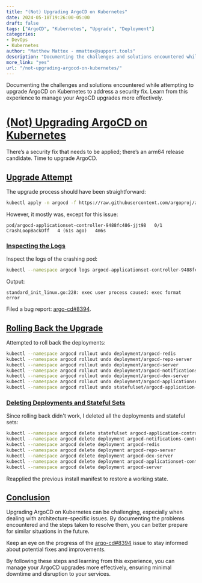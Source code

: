 ```yaml
---
title: "(Not) Upgrading ArgoCD on Kubernetes"
date: 2024-05-18T19:26:00-05:00
draft: false
tags: ["ArgoCD", "Kubernetes", "Upgrade", "Deployment"]
categories:
- DevOps
- Kubernetes
author: "Matthew Mattox - mmattox@support.tools"
description: "Documenting the challenges and solutions encountered while attempting to upgrade ArgoCD on Kubernetes to address a security fix."
more_link: "yes"
url: "/not-upgrading-argocd-on-kubernetes/"
---
```


Documenting the challenges and solutions encountered while attempting to upgrade ArgoCD on Kubernetes to address a security fix. Learn from this experience to manage your ArgoCD upgrades more effectively.

<!--more-->

# [(Not) Upgrading ArgoCD on Kubernetes](#not-upgrading-argocd-on-kubernetes)

There’s a security fix that needs to be applied; there’s an arm64 release candidate. Time to upgrade ArgoCD.

## [Upgrade Attempt](#upgrade-attempt)

The upgrade process should have been straightforward:

```bash
kubectl apply -n argocd -f https://raw.githubusercontent.com/argoproj/argo-cd/v2.3.0-rc5/manifests/install.yaml
```

However, it mostly was, except for this issue:

```
pod/argocd-applicationset-controller-9488fc486-jjt98   0/1     CrashLoopBackOff   4 (61s ago)   4m6s
```

### [Inspecting the Logs](#inspecting-the-logs)

Inspect the logs of the crashing pod:

```bash
kubectl --namespace argocd logs argocd-applicationset-controller-9488fc486-jjt98
```

Output:

```
standard_init_linux.go:228: exec user process caused: exec format error
```

Filed a bug report: [argo-cd#8394](https://github.com/argoproj/argo-cd/issues/8394).

## [Rolling Back the Upgrade](#rolling-back-the-upgrade)

Attempted to roll back the deployments:

```bash
kubectl --namespace argocd rollout undo deployment/argocd-redis
kubectl --namespace argocd rollout undo deployment/argocd-repo-server
kubectl --namespace argocd rollout undo deployment/argocd-server
kubectl --namespace argocd rollout undo deployment/argocd-notifications-controller
kubectl --namespace argocd rollout undo deployment/argocd-dex-server
kubectl --namespace argocd rollout undo deployment/argocd-applicationset-controller
kubectl --namespace argocd rollout undo statefulset/argocd-application-controller
```

### [Deleting Deployments and Stateful Sets](#deleting-deployments-and-stateful-sets)

Since rolling back didn't work, I deleted all the deployments and stateful sets:

```bash
kubectl --namespace argocd delete statefulset argocd-application-controller
kubectl --namespace argocd delete deployment argocd-notifications-controller
kubectl --namespace argocd delete deployment argocd-redis
kubectl --namespace argocd delete deployment argocd-repo-server
kubectl --namespace argocd delete deployment argocd-dex-server
kubectl --namespace argocd delete deployment argocd-applicationset-controller
kubectl --namespace argocd delete deployment argocd-server
```

Reapplied the previous install manifest to restore a working state.

## [Conclusion](#conclusion)

Upgrading ArgoCD on Kubernetes can be challenging, especially when dealing with architecture-specific issues. By documenting the problems encountered and the steps taken to resolve them, you can better prepare for similar situations in the future.

Keep an eye on the progress of the [argo-cd#8394](https://github.com/argoproj/argo-cd/issues/8394) issue to stay informed about potential fixes and improvements.

By following these steps and learning from this experience, you can manage your ArgoCD upgrades more effectively, ensuring minimal downtime and disruption to your services.
